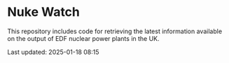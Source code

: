 # Nuke Watch

This repository includes code for retrieving the latest information available on the output of EDF nuclear power plants in the UK.

Last updated: 2025-01-18 08:15